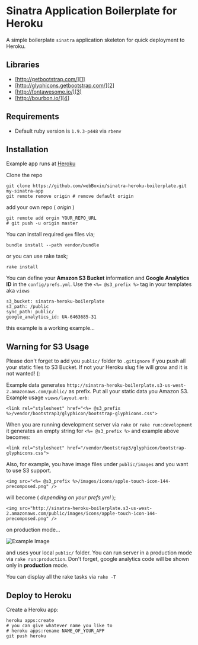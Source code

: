 # Sinatra Application Boilerplate for Heroku

A simple boilerplate `sinatra` application skeleton for quick deployment to Heroku.


## Libraries

* [http://getbootstrap.com/][1]
* [http://glyphicons.getbootstrap.com/][2]
* [http://fontawesome.io/][3]
* [http://bourbon.io/][4]

## Requirements

* Default ruby version is `1.9.3-p448` via `rbenv`

## Installation
Example app runs at [Heroku][0]

Clone the repo

    git clone https://github.com/webBoxio/sinatra-heroku-boilerplate.git my-sinatra-app
    git remote remove origin # remove default origin

add your own repo ( _origin_ )

    git remote add orgin YOUR_REPO_URL
    # git push -u origin master

You can install required `gem` files via;

    bundle install --path vendor/bundle

or you can use rake task;

    rake install

You can define your **Amazon S3 Bucket** information and **Google Analytics ID**
in the `config/prefs.yml`. Use the `<%= @s3_prefix %>` tag in your templates aka `views`

    s3_bucket: sinatra-heroku-boilerplate
    s3_path: /public
    sync_path: public/
    google_analytics_id: UA-6463685-31

this example is a working example...

## Warning for S3 Usage

Please don't forget to add you `public/` folder to `.gitignore` if you push
all your static files to S3 Bucket. If not your Heroku slug file will grow
and it is not wanted! (:

Example data generates `http://sinatra-heroku-boilerplate.s3-us-west-2.amazonaws.com/public/` as prefix. Put
all your static data you Amazon S3. Example usage `views/layout.erb`:

    <link rel="stylesheet" href="<%= @s3_prefix %>/vendor/bootstrap3/glyphicon/bootstrap-glyphicons.css">

When you are running development server via `rake` or `rake run:development` it
generates an empty string for `<%= @s3_prefix %>` and example above becomes:

    <link rel="stylesheet" href="/vendor/bootstrap3/glyphicon/bootstrap-glyphicons.css">

Also, for example, you have image files under `public/images` and you want to use
S3 support.

    <img src="<%= @s3_prefix %>/images/icons/apple-touch-icon-144-precomposed.png" />

will become ( _depending on your prefs.yml_ );

    <img src="http://sinatra-heroku-boilerplate.s3-us-west-2.amazonaws.com/public/images/icons/apple-touch-icon-144-precomposed.png" />

on production mode...

![Example Image](http://sinatra-heroku-boilerplate.s3-us-west-2.amazonaws.com/public/images/icons/apple-touch-icon-144-precomposed.png)

and uses your local `public/` folder. You can run server in a production mode via
`rake run:production`. Don't forget, google analytics code will be shown only
in **production** mode.

You can display all the rake tasks via `rake -T`

## Deploy to Heroku

Create a Heroku app:

    heroku apps:create
    # you can give whatever name you like to
    # heroku apps:rename NAME_OF_YOUR_APP
    git push heroku


[0]: http://sinatra-heroku-boilerplate.herokuapp.com/ 
[1]: http://getbootstrap.com/
[2]: http://glyphicons.getbootstrap.com/
[3]: http://fontawesome.io/
[4]: http://bourbon.io/

